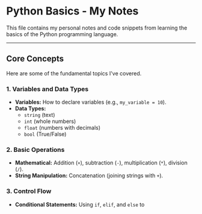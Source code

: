 # Python Basics - My Notes

This file contains my personal notes and code snippets from learning the basics of the Python programming language.

---

## Core Concepts

Here are some of the fundamental topics I've covered.

### 1. Variables and Data Types
* **Variables:** How to declare variables (e.g., `my_variable = 10`).
* **Data Types:**
    * `string` (text)
    * `int` (whole numbers)
    * `float` (numbers with decimals)
    * `bool` (True/False)

### 2. Basic Operations
* **Mathematical:** Addition (`+`), subtraction (`-`), multiplication (`*`), division (`/`).
* **String Manipulation:** Concatenation (joining strings with `+`).

### 3. Control Flow
* **Conditional Statements:** Using `if`, `elif`, and `else` to
